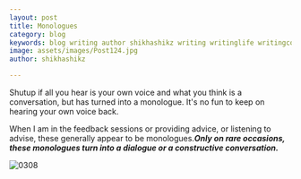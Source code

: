```yaml
---
layout: post
title: Monologues
category: blog
keywords: blog writing author shikhashikz writing writinglife writingcommunity dailyblogpost dailyblogpostchallenge happiness suffering life experiences 
image: assets/images/Post124.jpg
author: shikhashikz

---
```

Shutup if all you hear is your own voice and what you think is a conversation, but has turned into a monologue. It's no fun to keep on hearing your own voice back.

When I am in the feedback sessions or providing advice, or listening to advise, these generally appear to be monologues.***Only on rare occasions, these monologues turn into a dialogue or a constructive conversation.***

![0308](https://user-images.githubusercontent.com/21696121/127989362-a705d233-d7a6-4555-80e0-0a3ca988fdeb.jpg)

